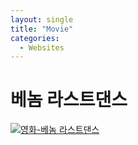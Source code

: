 ```yaml
---
layout: single
title: "Movie"
categories:
  - Websites
---
```


# 베놈 라스트댄스
[![영화-베놈 라스트댄스](https://img-requset1.bunnycdn01.com//v/f/6360317248c446ac9f000d1c5469ef93b013e/thumb.png)](https://tvwiki5.com/movie/19074)
